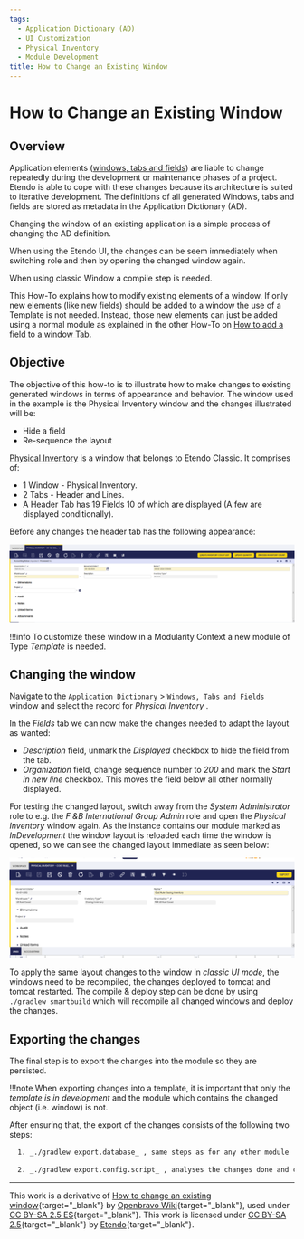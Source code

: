 ```yaml
---
tags: 
  - Application Dictionary (AD)
  - UI Customization
  - Physical Inventory
  - Module Development
title: How to Change an Existing Window
---
```


#  How to Change an Existing Window

  
##  Overview

Application elements ([windows, tabs and fields](../../../developer-guide/etendo-classic/concepts/Modularity_Concepts.md#windows-tabs-and-fields.md)) are liable to change repeatedly during the development or maintenance phases of a project.
Etendo is able to cope with these changes because its architecture is suited to iterative development. The definitions of all generated Windows, tabs and fields are stored as metadata in the Application Dictionary (AD).

Changing the window of an existing application is a simple process of changing the AD definition.

When using the Etendo UI, the changes can be seem immediately when switching role and then by opening the changed window again.

When using classic Window a compile step is needed.  

This How-To explains how to modify existing elements of a window. If only new elements (like new fields) should be added to a window the use of a Template is not needed. Instead, those new elements can just be
added using a normal module as explained in the other How-To on [How to add a field to a window Tab](../../../developer-guide/etendo-classic/how-to-guides/How_to_add_a_field_to_a_Window_Tab.md). 
 


##  Objective

The objective of this how-to is to illustrate how to make changes to existing generated windows in terms of appearance and behavior. The window used in the example is the Physical Inventory window and the changes illustrated will be:

  * Hide a field 
  * Re-sequence the layout 

[Physical Inventory](../../../user-guide/etendo-classic/basic-features/warehouse-management/transactions.md#physical-inventory) is a window that belongs to Etendo Classic.
It comprises of:

  * 1 Window - Physical Inventory. 
  * 2 Tabs - Header and Lines. 
  * A Header Tab has 19 Fields 10 of which are displayed (A few are displayed conditionally).

Before any changes the header tab has the following appearance:


![](../../../assets/developer-guide/etendo-classic/how-to-guides/How_to_change_an_existing_Window-1.png)


!!!info
    To customize these window in a Modularity Context a new module of Type
    *Template* is needed.



##  Changing the window

Navigate to the `Application Dictionary` > `Windows, Tabs and Fields` window and select the record for _Physical Inventory_ .

In the _Fields_ tab we can now make the changes needed to adapt the layout as
wanted:

  * _Description_ field, unmark the _Displayed_ checkbox to hide the field from the tab. 
  * _Organization_ field, change sequence number to _200_ and mark the _Start in new line_ checkbox. This moves the field below all other normally displayed. 

  
For testing the changed layout, switch away from the *System Administrator* role to e.g. the *F &B International Group Admin* role and open the *Physical Inventory* window again. As the instance contains our module marked as *InDevelopment* the window layout is reloaded each time the window is opened, so
we can see the changed layout immediate as seen below:

![](../../../assets/developer-guide/etendo-classic/how-to-guides/How_to_change_an_existing_Window-2.png)


  
To apply the same layout changes to the window in *classic UI mode*, the windows need to be recompiled, the changes deployed to tomcat and tomcat restarted. The compile & deploy step can be done by using `./gradlew smartbuild` which will recompile all changed windows and deploy the changes.

  

##  Exporting the changes

The final step is to export the changes into the module so they are persisted.

!!!note
    When exporting changes into a template, it is important that only the *template is in development* and the module which contains the changed object (i.e. window) is not.

After ensuring that, the export of the changes consists of the following two
steps:

``` bash title="Terminal"
  1. _./gradlew export.database_ , same steps as for any other module 
```

``` bash title="Terminal"
  2. _./gradlew export.config.script_ , analyses the changes done and creates a special file _configScript.xml_ in the module to contain them. 
```

---

This work is a derivative of [How to change an existing window](http://wiki.openbravo.com/wiki/How_to_change_an_existing_Window){target="\_blank"} by [Openbravo Wiki](http://wiki.openbravo.com/wiki/Welcome_to_Openbravo){target="\_blank"}, used under [CC BY-SA 2.5 ES](https://creativecommons.org/licenses/by-sa/2.5/es/){target="\_blank"}. This work is licensed under [CC BY-SA 2.5](https://creativecommons.org/licenses/by-sa/2.5/){target="\_blank"} by [Etendo](https://etendo.software){target="\_blank"}.   